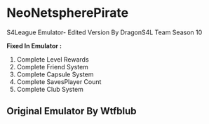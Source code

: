 # NeoNetspherePirate
S4League Emulator- Edited Version By DragonS4L Team Season 10

**Fixed In Emulator :**

 1. Complete Level Rewards
 2.  Complete Friend System 
 3. Complete Capsule System
 4. Complete SavesPlayer Count
 5. Complete Club System



## Original Emulator By Wtfblub
